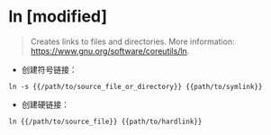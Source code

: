 # ln [modified]

> Creates links to files and directories.
> More information: <https://www.gnu.org/software/coreutils/ln>.

- 创建符号链接：

`ln -s {{/path/to/source_file_or_directory}} {{path/to/symlink}}`

- 创建硬链接：

`ln {{/path/to/source_file}} {{path/to/hardlink}}`

